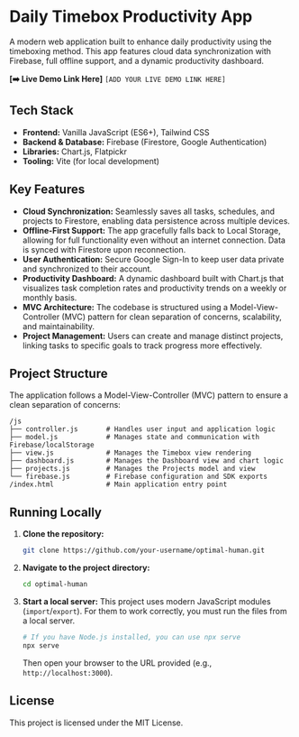 
# Daily Timebox Productivity App

A modern web application built to enhance daily productivity using the timeboxing method. This app features cloud data synchronization with Firebase, full offline support, and a dynamic productivity dashboard.

**[➡️ Live Demo Link Here]** `[ADD YOUR LIVE DEMO LINK HERE]`

## Tech Stack

  - **Frontend:** Vanilla JavaScript (ES6+), Tailwind CSS
  - **Backend & Database:** Firebase (Firestore, Google Authentication)
  - **Libraries:** Chart.js, Flatpickr
  - **Tooling:** Vite (for local development)

## Key Features

  - **Cloud Synchronization:** Seamlessly saves all tasks, schedules, and projects to Firestore, enabling data persistence across multiple devices.
  - **Offline-First Support:** The app gracefully falls back to Local Storage, allowing for full functionality even without an internet connection. Data is synced with Firestore upon reconnection.
  - **User Authentication:** Secure Google Sign-In to keep user data private and synchronized to their account.
  - **Productivity Dashboard:** A dynamic dashboard built with Chart.js that visualizes task completion rates and productivity trends on a weekly or monthly basis.
  - **MVC Architecture:** The codebase is structured using a Model-View-Controller (MVC) pattern for clean separation of concerns, scalability, and maintainability.
  - **Project Management:** Users can create and manage distinct projects, linking tasks to specific goals to track progress more effectively.

## Project Structure

The application follows a Model-View-Controller (MVC) pattern to ensure a clean separation of concerns:

```
/js
├── controller.js       # Handles user input and application logic
├── model.js            # Manages state and communication with Firebase/localStorage
├── view.js             # Manages the Timebox view rendering
├── dashboard.js        # Manages the Dashboard view and chart logic
├── projects.js         # Manages the Projects model and view
└── firebase.js         # Firebase configuration and SDK exports
/index.html             # Main application entry point
```

## Running Locally

1.  **Clone the repository:**
    ```sh
    git clone https://github.com/your-username/optimal-human.git
    ```
2.  **Navigate to the project directory:**
    ```sh
    cd optimal-human
    ```
3.  **Start a local server:**
    This project uses modern JavaScript modules (`import`/`export`). For them to work correctly, you must run the files from a local server.
    ```sh
    # If you have Node.js installed, you can use npx serve
    npx serve
    ```
    Then open your browser to the URL provided (e.g., `http://localhost:3000`).

## License

This project is licensed under the MIT License.